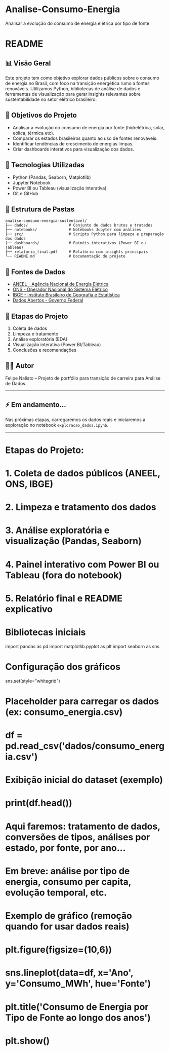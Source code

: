 # Analise-Consumo-Energia
Analisar a evolução do consumo de energia elétrica por tipo de fonte
# README

## 📊 Visão Geral
Este projeto tem como objetivo explorar dados públicos sobre o consumo de energia no Brasil, com foco na transição energética rumo a fontes renováveis. Utilizamos Python, bibliotecas de análise de dados e ferramentas de visualização para gerar insights relevantes sobre sustentabilidade no setor elétrico brasileiro.

## 🎯 Objetivos do Projeto
- Analisar a evolução do consumo de energia por fonte (hidrelétrica, solar, eólica, térmica etc).
- Comparar os estados brasileiros quanto ao uso de fontes renováveis.
- Identificar tendências de crescimento de energias limpas.
- Criar dashboards interativos para visualização dos dados.

## 🧰 Tecnologias Utilizadas
- Python (Pandas, Seaborn, Matplotlib)
- Jupyter Notebook
- Power BI ou Tableau (visualização interativa)
- Git e GitHub

## 📁 Estrutura de Pastas
```
analise-consumo-energia-sustentavel/
├── dados/                  # Conjunto de dados brutos e tratados
├── notebooks/              # Notebooks Jupyter com análises
├── src/                    # Scripts Python para limpeza e preparação dos dados
├── dashboards/             # Painéis interativos (Power BI ou Tableau)
├── relatorio_final.pdf     # Relatório com insights principais
└── README.md               # Documentação do projeto
```

## 🔎 Fontes de Dados
- [ANEEL - Agência Nacional de Energia Elétrica](https://www.aneel.gov.br/)
- [ONS - Operador Nacional do Sistema Elétrico](https://www.ons.org.br/)
- [IBGE - Instituto Brasileiro de Geografia e Estatística](https://www.ibge.gov.br/)
- [Dados Abertos - Governo Federal](https://dados.gov.br/)

## 🚀 Etapas do Projeto
1. Coleta de dados
2. Limpeza e tratamento
3. Análise exploratória (EDA)
4. Visualização interativa (Power BI/Tableau)
5. Conclusões e recomendações

## 👨‍💻 Autor
Felipe Naliato – Projeto de portfólio para transição de carreira para Análise de Dados.

---

## ⚡ Em andamento...
Nas próximas etapas, carregaremos os dados reais e iniciaremos a exploração no notebook `exploracao_dados.ipynb`.

---

# Etapas do Projeto:
# 1. Coleta de dados públicos (ANEEL, ONS, IBGE)
# 2. Limpeza e tratamento dos dados
# 3. Análise exploratória e visualização (Pandas, Seaborn)
# 4. Painel interativo com Power BI ou Tableau (fora do notebook)
# 5. Relatório final e README explicativo

# Bibliotecas iniciais
import pandas as pd
import matplotlib.pyplot as plt
import seaborn as sns

# Configuração dos gráficos
sns.set(style="whitegrid")

# Placeholder para carregar os dados (ex: consumo_energia.csv)
# df = pd.read_csv('dados/consumo_energia.csv')

# Exibição inicial do dataset (exemplo)
# print(df.head())

# Aqui faremos: tratamento de dados, conversões de tipos, análises por estado, por fonte, por ano...

# Em breve: análise por tipo de energia, consumo per capita, evolução temporal, etc.

# Exemplo de gráfico (remoção quando for usar dados reais)
# plt.figure(figsize=(10,6))
# sns.lineplot(data=df, x='Ano', y='Consumo_MWh', hue='Fonte')
# plt.title('Consumo de Energia por Tipo de Fonte ao longo dos anos')
# plt.show()
